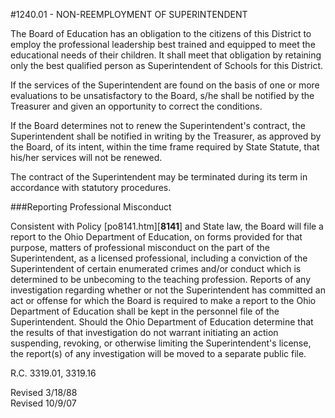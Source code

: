 <!-- Mirrored from www.neola.com/springboro-oh/search/policies/po1240.01.htm by HTTrack Website Copier/3.x [XR&CO'2013][, Sun, 09 Jun 2013 18:21:06 GMT -->
#1240.01 - NON-REEMPLOYMENT OF SUPERINTENDENT
The Board of Education has an obligation to the citizens of this District to employ the professional leadership best trained and equipped to meet the educational needs of their children. It shall meet that obligation by retaining only the best qualified person as Superintendent of Schools for this District.   
If the services of the Superintendent are found on the basis of one or more evaluations to be unsatisfactory to the Board, s/he shall be notified by the Treasurer and given an opportunity to correct the conditions.   
If the Board determines not to renew the Superintendent's contract, the Superintendent shall be notified in writing by the Treasurer, as approved by the Board, of its intent, within the time frame required by State Statute, that his/her services will not be renewed.   
The contract of the Superintendent may be terminated during its term in accordance with statutory procedures.   
###Reporting Professional Misconduct
Consistent with Policy [po8141.htm][**8141**] and State law, the Board will file a report to the Ohio Department of Education, on forms provided for that purpose, matters of professional misconduct on the part of the Superintendent, as a licensed professional, including a conviction of the Superintendent of certain enumerated crimes and/or conduct which is determined to be unbecoming to the teaching profession. Reports of any investigation regarding whether or not the Superintendent has committed an act or offense for which the Board is required to make a report to the Ohio Department of Education shall be kept in the personnel file of the Superintendent. Should the Ohio Department of Education determine that the results of that investigation do not warrant initiating an action suspending, revoking, or otherwise limiting the Superintendent's license, the report(s) of any investigation will be moved to a separate public file.   
R.C. 3319.01, 3319.16   
Revised 3/18/88   
Revised 10/9/07
